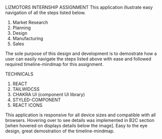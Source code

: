 LIZMOTORS INTERNSHIP ASSIGNMENT
This application illustrate easy navigation of all the steps listed below. 
1. Market Research
2. Planning
3. Design
4. Manufacturing
5. Sales


The sole purpose of this design and development is to demostrate how a user can easily navigate the steps listed above with ease and followed required timeline-mindmap for this assignment.

TECHNICALS
1. REACT
2. TAILWIDCSS
3. CHAKRA UI (component UI library)
4. STYLED-COMPONENT
5. REACT ICONS

This application is responsive for all device sizes and compatible with all browsers.
Hovering over to see details was implemented in B2C section [when hovered on displays details below the image].
Easy to the eye design, great demostration of the timeline-mindmap.




